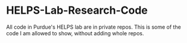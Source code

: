 # HELPS-Lab-Research-Code
All code in Purdue's HELPS lab are in private repos. This is some of the code I am allowed to show, without adding whole repos.

